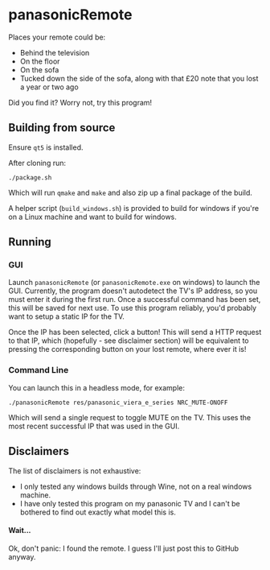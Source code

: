 # panasonicRemote

Places your remote could be:

 - Behind the television
 - On the floor
 - On the sofa
 - Tucked down the side of the sofa, along with that £20 note that you lost a year or two ago

Did you find it? Worry not, try this program!

## Building from source

Ensure `qt5` is installed.

After cloning run:

```
./package.sh
```

Which will run `qmake` and `make` and also zip up a final package of the build.

A helper script (`build_windows.sh`) is provided to build for windows if you're on a Linux machine and want to build for windows.

## Running

### GUI

Launch `panasonicRemote` (or `panasonicRemote.exe` on windows) to launch the GUI. Currently, the program doesn't autodetect the TV's IP address, so you must enter it during the first run. Once a successful command has been set, this will be saved for next use. To use this program reliably, you'd probably want to setup a static IP for the TV.

Once the IP has been selected, click a button! This will send a HTTP request to that IP, which (hopefully - see disclaimer section) will be equivalent to pressing the corresponding button on your lost remote, where ever it is!

### Command Line

You can launch this in a headless mode, for example:

```
./panasonicRemote res/panasonic_viera_e_series NRC_MUTE-ONOFF
```

Which will send a single request to toggle MUTE on the TV. This uses the most recent successful IP that was used in the GUI.

## Disclaimers

The list of disclaimers is not exhaustive:

 - I only tested any windows builds through Wine, not on a real windows machine.
 - I have only tested this program on my panasonic TV and I can't be bothered to find out exactly what model this is.

#### Wait...

Ok, don't panic: I found the remote. I guess I'll just post this to GitHub anyway.
